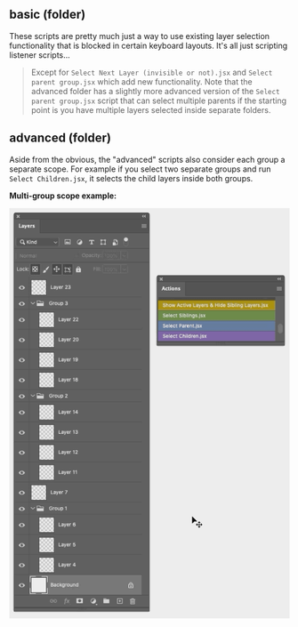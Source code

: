 ## basic (folder)

These scripts are pretty much just a way to use existing layer selection functionality that is blocked in certain keyboard layouts. It's all just scripting listener scripts... 

> Except for `Select Next Layer (invisible or not).jsx` and `Select parent group.jsx` which add new functionality. Note that the advanced folder has a slightly more advanced version of the `Select parent group.jsx` script that can select multiple parents if the starting point is you have multiple layers selected inside separate folders.

## advanced (folder)

Aside from the obvious, the "advanced" scripts also consider each group a separate scope. For example if you select two separate groups and run `Select Children.jsx`, it selects the child layers inside both groups.

**Multi-group scope example:**

![](advanced-multi-group-scope-example.gif)